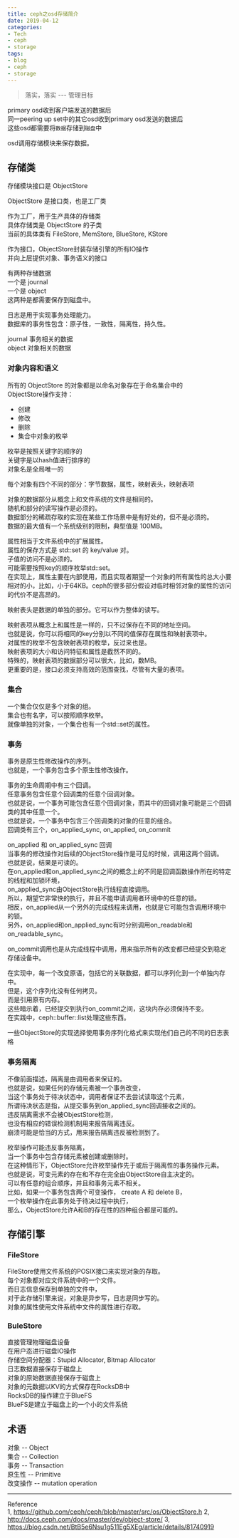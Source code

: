 ```yaml
---
title: ceph之osd存储简介
date: 2019-04-12
categories:
- Tech
- ceph
- storage
tags:
- blog
- ceph
- storage
---
```


> 落实，落实 --- 管理目标

primary osd收到客户端发送的数据后  
同一peering up set中的其它osd收到primary osd发送的数据后  
这些osd都需要将`数据`存储到`磁盘`中  

osd调用存储模块来保存数据。  

## 存储类  

存储模块接口是 ObjectStore  

ObjectStore 是接口类，也是工厂类  

作为工厂，用于生产具体的存储类  
具体存储类是 ObjectStore 的子类  
当前的具体类有 FileStore, MemStore, BlueStore, KStore

作为接口，ObjectStore封装存储引擎的所有IO操作  
并向上层提供对象、事务语义的接口  

有两种存储数据  
一个是 journal  
一个是 object  
这两种是都需要保存到磁盘中。

日志是用于实现事务处理能力。  
数据库的事务性包含：原子性，一致性，隔离性，持久性。  


journal 事务相关的数据  
object 对象相关的数据  

### 对象内容和语义  

所有的 ObjectStore 的对象都是以命名对象存在于命名集合中的  
ObjectStore操作支持：  
- 创建  
- 修改  
- 删除  
- 集合中对象的枚举  

枚举是按照关键字的顺序的  
关键字是以hash值进行排序的  
对象名是全局唯一的   

每个对象有四个不同的部分：字节数据，属性，映射表头，映射表项  

对象的数据部分从概念上和文件系统的文件是相同的。  
随机和部分的读写操作是必须的。  
数据部分的稀疏存取的实现在某些工作场景中是有好处的，但不是必须的。  
数据的最大值有一个系统级别的限制，典型值是 100MB。  

属性相当于文件系统中的扩展属性。  
属性的保存方式是 std::set 的 key/value 对。  
子值的访问不是必须的。  
可能需要按照key的顺序枚举std::set。  
在实现上，属性主要在内部使用，而且实现者期望一个对象的所有属性的总大小要相对的小，比如，小于64KB。ceph的很多部分假设对临时相邻对象的属性的访问的代价不是高昂的。  

映射表头是数据的单独的部分。它可以作为整体的读写。  

映射表项从概念上和属性是一样的，只不过保存在不同的地址空间。  
也就是说，你可以将相同的key分别以不同的值保存在属性和映射表项中。  
对属性的枚举不包含映射表项的枚举，反过来也是。  
映射表项的大小和访问特征和属性是截然不同的。  
特殊的，映射表项的数据部分可以很大，比如，数MB。  
更重要的是，接口必须支持高效的范围查找，尽管有大量的表项。  

### 集合  

一个集合仅仅是多个对象的组。  
集合也有名字，可以按照顺序枚举。  
就像单独的对象，一个集合也有一个std::set的属性。  

### 事务  

事务是原生性修改操作的序列。  
也就是，一个事务包含多个原生性修改操作。  

事务的生命周期中有三个回调。  
任意事务包含任意个回调类的任意个回调对象。  
也就是说，一个事务可能包含任意个回调对象，而其中的回调对象可能是三个回调类的其中任意一个。  
也就是说，一个事务中包含三个回调类的对象的任意的组合。  
回调类有三个，on_applied_sync, on_applied, on_commit   

on_applied 和 on_applied_sync 回调  
当事务的修改操作对后续的ObjectStore操作是可见的时候，调用这两个回调。  
也就是说，结果是可读的。  
在on_applied和on_applied_sync之间的概念上的不同是回调函数操作所在的特定的线程和加锁环境，  
on_applied_sync由ObjectStore执行线程直接调用。  
所以，期望它非常快的执行，并且不能申请调用者环境中的任意的锁。  
相反，on_applied从一个另外的完成线程来调用，也就是它可能包含调用环境中的锁。  
另外，on_applied和on_applied_sync有时分别调用on_readable和on_readable_sync。  

on_commit调用也是从完成线程中调用，用来指示所有的改变都已经提交到稳定存储设备中。  

在实现中，每一个改变原语，包括它的关联数据，都可以序列化到一个单独内存中。  
但是，这个序列化没有任何拷贝。  
而是引用原有内存。  
这些暗示着，已经提交到执行on_commit之间，这块内存必须保持不变。  
在实践中，ceph::buffer::list处理这些东西。  

一些ObjectStore的实现选择使用事务序列化格式来实现他们自己的不同的日志表格   


### 事务隔离  

不像前面描述，隔离是由调用者来保证的。  
也就是说，如果任何的存储元素被一个事务改变，  
当这个事务处于待决状态中，调用者保证不去尝试读取这个元素，  
所谓待决状态是指，从提交事务到on_applied_sync回调接收之间的。  
违反隔离需求不会被ObjestStore检测，  
也没有相应的错误检测机制用来报告隔离违反。  
崩溃可能是恰当的方式，用来报告隔离违反被检测到了。  

枚举操作可能违反事务隔离，  
当一个事务中包含存储元素被创建或删除时。  
在这种情形下，ObjectStore允许枚举操作先于或后于隔离性的事务操作元素。  
也就是说，可变元素的存在和不存在完全由ObjectStore自主决定的。  
可以有任意的组合顺序，并且和事务元素不相关。  
比如，如果一个事务包含两个可变操作， create A 和 delete B，  
一个枚举操作在此事务处于待决过程中执行，  
那么，ObjectStore允许A和B的存在性的四种组合都是可能的。  



## 存储引擎  

### FileStore  

FileStore使用文件系统的POSIX接口来实现对象的存取。  
每个对象都对应文件系统中的一个文件。  
而日志信息保存到单独的文件中，  
对于此存储引擎来说，对象是异步写，日志是同步写的。  
对象的属性使用文件系统中文件的属性进行存取。  


### BuleStore  

直接管理物理磁盘设备  
在用户态进行磁盘IO操作  
存储空间分配器：Stupid Allocator, Bitmap Allocator  
日志数据直接保存于磁盘上  
对象的原始数据直接保存于磁盘上  
对象的元数据以KV的方式保存在RocksDB中  
RocksDB的操作建立于BlueFS  
BlueFS是建立于磁盘上的一个小的文件系统  


## 术语  
对象 -- Object  
集合 -- Collection  
事务 -- Transaction  
原生性 -- Primitive  
改变操作 -- mutation operation  

------
Reference  
1, https://github.com/ceph/ceph/blob/master/src/os/ObjectStore.h
2, http://docs.ceph.com/docs/master/dev/object-store/
3, https://blog.csdn.net/BtB5e6Nsu1g511Eg5XEg/article/details/81740919
